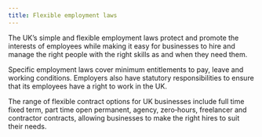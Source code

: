 ```yaml
---
title: Flexible employment laws
---
```


The UK’s simple and flexible employment laws protect and promote the interests of employees while making it easy for businesses to hire and manage the right people with the right skills as and when they need them. 

Specific employment laws cover minimum entitlements to pay, leave and working conditions. Employers also have statutory responsibilities to ensure that its employees have a right to work in the UK.

The range of flexible contract options for UK businesses include full time fixed term, part time open permanent, agency, zero‐hours, freelancer and contractor contracts, allowing businesses to make the right hires to suit their needs.